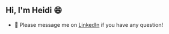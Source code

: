 ## Hi, I'm Heidi 😄

- 💬 Please message me on [LinkedIn](https://www.linkedin.com/in/heiditeng/) if you have any question!
